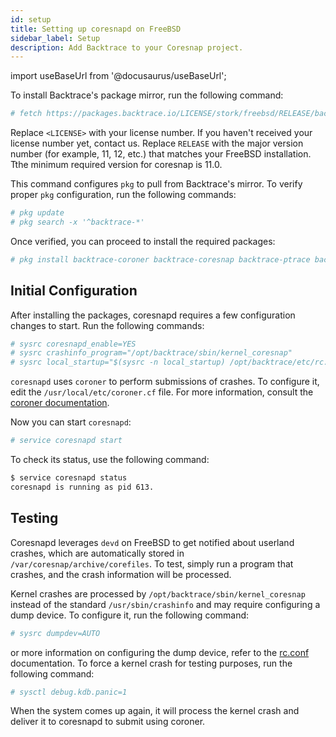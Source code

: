 ```yaml
---
id: setup
title: Setting up coresnapd on FreeBSD
sidebar_label: Setup
description: Add Backtrace to your Coresnap project.
---
```


import useBaseUrl from '@docusaurus/useBaseUrl';

To install Backtrace's package mirror, run the following command:

```bash
# fetch https://packages.backtrace.io/LICENSE/stork/freebsd/RELEASE/backtrace.conf -o /etc/pkg/backtrace.conf
```

Replace `<LICENSE>` with your license number. If you haven't received your license number yet, contact us. Replace `RELEASE` with the major version number (for example, 11, 12, etc.) that matches your FreeBSD installation. Tthe minimum required version for coresnap is 11.0.

This command configures `pkg` to pull from Backtrace's mirror. To verify proper `pkg` configuration, run the following commands:

```bash
# pkg update
# pkg search -x '^backtrace-*'
```

Once verified, you can proceed to install the required packages:

```bash
# pkg install backtrace-coroner backtrace-coresnap backtrace-ptrace backtrace-libbt
```

## Initial Configuration

After installing the packages, coresnapd requires a few configuration changes to start. Run the following commands:

```bash
# sysrc coresnapd_enable=YES
# sysrc crashinfo_program="/opt/backtrace/sbin/kernel_coresnap"
# sysrc local_startup="$(sysrc -n local_startup) /opt/backtrace/etc/rc.d"
```

`coresnapd` uses `coroner` to perform submissions of crashes. To configure it, edit the `/usr/local/etc/coroner.cf` file. For more information, consult the [coroner documentation](https://help.backtrace.io/en/articles/1717721-coroner-client-getting-started).

Now you can start `coresnapd`:

```bash
# service coresnapd start
```

To check its status, use the following command:

```bash
$ service coresnapd status
coresnapd is running as pid 613.
```

## Testing

Coresnapd leverages `devd` on FreeBSD to get notified about userland crashes, which are automatically stored in `/var/coresnap/archive/corefiles`. To test, simply run a program that crashes, and the crash information will be processed.

Kernel crashes are processed by `/opt/backtrace/sbin/kernel_coresnap` instead of the standard `/usr/sbin/crashinfo` and may require configuring a dump device. To configure it, run the following command:

```bash
# sysrc dumpdev=AUTO
```

or more information on configuring the dump device, refer to the [rc.conf](https://www.freebsd.org/cgi/man.cgi?query=rc.conf&apropos=0&sektion=0&manpath=FreeBSD+12.1-RELEASE+and+Ports&arch=default&format=html) documentation. To force a kernel crash for testing purposes, run the following command:

```bash
# sysctl debug.kdb.panic=1
```

When the system comes up again, it will process the kernel crash and deliver it to coresnapd to submit using coroner.
